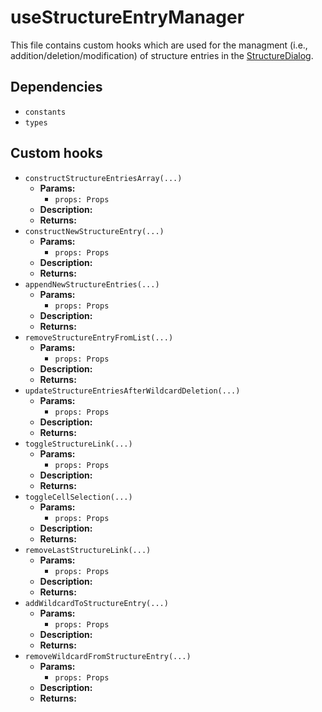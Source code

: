 # useStructureEntryManager

This file contains custom hooks which are used for the managment (i.e., addition/deletion/modification) of structure entries in the [StructureDialog](../components/StructureDialog.md).


## Dependencies
- `constants`
- `types`

## Custom hooks
- `constructStructureEntriesArray(...)`
    - **Params:** 
		- `props: Props`
	- **Description:**
	- **Returns:**
- `constructNewStructureEntry(...)`
    - **Params:** 
		- `props: Props`
	- **Description:**
	- **Returns:**
- `appendNewStructureEntries(...)`
    - **Params:** 
		- `props: Props`
	- **Description:**
	- **Returns:**
- `removeStructureEntryFromList(...)`
    - **Params:** 
		- `props: Props`
	- **Description:**
	- **Returns:**
- `updateStructureEntriesAfterWildcardDeletion(...)`
    - **Params:** 
		- `props: Props`
	- **Description:**
	- **Returns:**
- `toggleStructureLink(...)`
    - **Params:** 
		- `props: Props`
	- **Description:**
	- **Returns:**
- `toggleCellSelection(...)`
    - **Params:** 
		- `props: Props`
	- **Description:**
	- **Returns:**
- `removeLastStructureLink(...)`
    - **Params:** 
		- `props: Props`
	- **Description:**
	- **Returns:**
- `addWildcardToStructureEntry(...)`
    - **Params:** 
		- `props: Props`
	- **Description:**
	- **Returns:**
- `removeWildcardFromStructureEntry(...)`
    - **Params:** 
		- `props: Props`
	- **Description:**
	- **Returns:**

